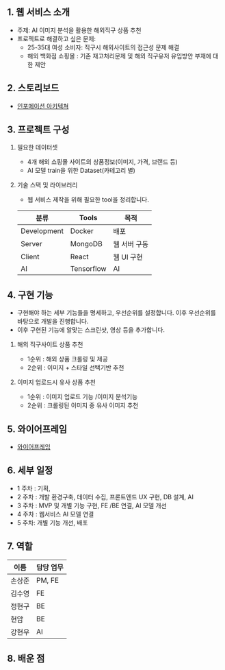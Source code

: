 ## 1. 웹 서비스 소개
- 주제: AI 이미지 분석을 활용한 해외직구 상품 추천
- 프로젝트로 해결하고 싶은 문제:
    - 25-35대 여성 소비자: 직구시 해외사이트의 접근성 문제 해결
    - 해외 백화점 쇼핑몰 : 기존 재고처리문제 및 해외 직구유저 유입방안 부재에 대한 제안


## 2. 스토리보드

- [인포메이션 아키텍쳐](https://kdt-gitlab.elice.io/001-part4-aifashionimage/team4/project-team4/-/wikis/%5B%EA%B8%B0%ED%9A%8D%5D-%EA%B8%B0%ED%9A%8D-%EB%82%B4%EC%9A%A9/%EC%9D%B8%ED%8F%AC%EB%A9%94%EC%9D%B4%EC%85%98-%EC%95%84%ED%82%A4%ED%85%8D%EC%B3%90)

## 3. 프로젝트 구성
1. 필요한 데이터셋
    - 4개 해외 쇼핑몰 사이트의 상품정보(이미지, 가격, 브랜드 등)
    - AI 모델 train을 위한 Dataset(카테고리 별)
    
2. 기술 스택 및 라이브러리
    - 웹 서비스 제작을 위해 필요한 tool을 정리합니다.

    | 분류 | Tools | 목적 |
    | ------ | ------ | ------ |
    | Development | Docker | 배포 |
    | Server | MongoDB | 웹 서버 구동 |
    | Client | React | 웹 UI 구현 |
    | AI | Tensorflow | AI |


## 4. 구현 기능
- 구현해야 하는 세부 기능들을 명세하고, 우선순위를 설정합니다. 이후 우선순위를 바탕으로 개발을 진행합니다.
- 이후 구현된 기능에 알맞는 스크린샷, 영상 등을 추가합니다.
1. 해외 직구사이트 상품 추천
    - 1순위 : 해외 상품 크롤링 및 제공
    - 2순위 :  이미지 + 스타일 선택기반 추천 


2. 이미지 업로드시 유사 상품 추천
    - 1순위 : 이미지 업로드 기능 /이미지 분석기능
    - 2순위 : 크롤링된 이미지 중 유사 이미지 추천


## 5. 와이어프레임
- [와이어프레임](https://kdt-gitlab.elice.io/001-part4-aifashionimage/team4/project-team4/-/wikis/%5B%EA%B8%B0%ED%9A%8D%5D-%EA%B8%B0%ED%9A%8D-%EB%82%B4%EC%9A%A9/%EC%99%80%EC%9D%B4%EC%96%B4-%ED%94%84%EB%A0%88%EC%9E%84)


## 6. 세부 일정
- 1 주차 : 기획,
- 2 주차 : 개발 환경구축, 데이터 수집, 프론트엔드 UX 구현, DB 설계, AI  
- 3 주차 : MVP 및 개별 기능 구현, FE /BE 연결, AI 모델 개선
- 4 주차 : 웹서비스 AI 모델 연결
- 5 주차: 개별 기능 개선, 배포


## 7. 역할

| 이름 | 담당 업무 |
| ------ | ------ |
| 손상준 | PM, FE  |
| 김수영 | FE |
| 정현구 | BE |
| 현암 | BE |
| 강현우 | AI |


## 8. 배운 점

